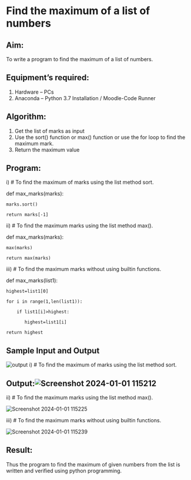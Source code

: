 # Find the maximum of a list of numbers
## Aim:
To write a program to find the maximum of a list of numbers.
## Equipment’s required:
1.	Hardware – PCs
2.	Anaconda – Python 3.7 Installation / Moodle-Code Runner
## Algorithm:
1.	Get the list of marks as input
2.	Use the sort() function or max() function or use the for loop to find the maximum mark.
3.	Return the maximum value
## Program:

i)	# To find the maximum of marks using the list method sort.

def max_marks(marks):

    marks.sort()
    
    return marks[-1]
    

ii)	# To find the maximum marks using the list method max().

def max_marks(marks):

    max(marks)
    
    return max(marks)
    
    
iii) # To find the maximum marks without using builtin functions.

def max_marks(list1):

    highest=list1[0]
    
    for i in range(1,len(list1)):
    
        if list1[i]>highest:
        
           highest=list1[i]
           
    return highest  
    

## Sample Input and Output
![output](./img/max_marks1.jpg) 
i)	# To find the maximum of marks using the list method sort.


## Output:![Screenshot 2024-01-01 115212](https://github.com/23004345/FindMaximum/assets/138849203/717527de-5b0b-4b29-83a2-290814256b95)

ii)	# To find the maximum marks using the list method max().

![Screenshot 2024-01-01 115225](https://github.com/23004345/FindMaximum/assets/138849203/86063975-551f-47a3-b9e2-8b0ba2b29ad0)

iii) # To find the maximum marks without using builtin functions.

![Screenshot 2024-01-01 115239](https://github.com/23004345/FindMaximum/assets/138849203/5e840961-f481-4c27-8027-c8027dd61d63)


## Result:
Thus the program to find the maximum of given numbers from the list is written and verified using python programming.
